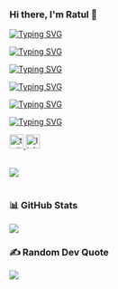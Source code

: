 <h3 align="left"> Hi there, I'm Ratul 👋</h1>


<a href="https://git.io/typing-svg"><img src="https://readme-typing-svg.demolab.com?font=Fira+Code&size=2.3&pause=1000&color=16F1F3&vCenter=true&width=435&lines=Ratul+Raihan" alt="Typing SVG" /></a>

<a href="https://git.io/typing-svg"><img src="https://readme-typing-svg.demolab.com?font=Fira+Code&size=2.3&pause=1000&color=F75C7E&vCenter=true&width=435&lines=ratulraihan.com" alt="Typing SVG" /></a>

<a href="https://git.io/typing-svg"><img src="https://readme-typing-svg.demolab.com?font=Fira+Code&size=2.3&pause=1000&color=2B60FE&vCenter=true&width=435&lines=Coder" alt="Typing SVG" /></a>

<a href="https://git.io/typing-svg"><img src="https://readme-typing-svg.demolab.com?font=Fira+Code&size=2.3&pause=1000&color=2C61FF&vCenter=true&width=435&lines=Specialized+in+HTML+%26+CSS" alt="Typing SVG" /></a>

<a href="https://git.io/typing-svg"><img src="https://readme-typing-svg.demolab.com?font=Fira+Code&size=2.3&pause=1000&color=F6E801&vCenter=true&width=435&lines=Learning+MERN+Stack" alt="Typing SVG" /></a>

<a href="https://git.io/typing-svg"><img src="https://readme-typing-svg.demolab.com?font=Fira+Code&size=2.5&pause=1000&vCenter=true&width=600&height=100&lines=React++MongoDB++Node.js++Express.js++Next.js" alt="Typing SVG" /></a>

<div align="left">
  <a href="https://twitter.com/ratulraihan404" target="_blank">
    <img src="https://img.shields.io/static/v1?message=Twitter&logo=twitter&label=&color=1DA1F2&logoColor=white&labelColor=&style=for-the-badge" height="25" alt="twitter logo"  />
  </a>
  <a href="https://www.linkedin.com/in/ratulraihanrobin" target="_blank">
    <img src="https://img.shields.io/static/v1?message=LinkedIn&logo=linkedin&label=&color=0077B5&logoColor=white&labelColor=&style=for-the-badge" height="25" alt="linkedin logo"  />
  </a>
</div><br>

![](https://komarev.com/ghpvc/?username=ratulraihanrobin&color=blueviolet)

###

# <h3>📊 GitHub Stats</h3>
![](https://github-readme-streak-stats.herokuapp.com/?user=ratulraihanrobin&theme=radical&hide_border=true)<br/>

### <h3>✍️ Random Dev Quote</h3>
![](https://quotes-github-readme.vercel.app/api?type=horizontal&theme=radical)
